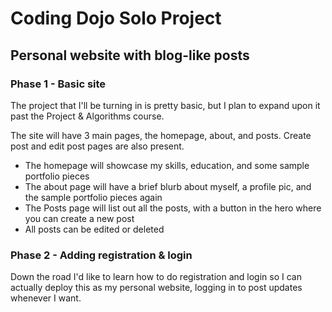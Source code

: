 # Coding Dojo Solo Project
## Personal website with blog-like posts
### Phase 1 - Basic site
The project that I'll be turning in is pretty basic, but I plan to expand upon it past the Project & Algorithms course. 

The site will have 3 main pages, the homepage, about, and posts. Create post and edit post pages are also present.
- The homepage will showcase my skills, education, and some sample portfolio pieces
- The about page will have a brief blurb about myself, a profile pic, and the sample portfolio pieces again
- The Posts page will list out all the posts, with a button in the hero where you can create a new post
- All posts can be edited or deleted

### Phase 2 - Adding registration & login
Down the road I'd like to learn how to do registration and login so I can actually deploy this as my personal website, logging in to post updates whenever I want.




